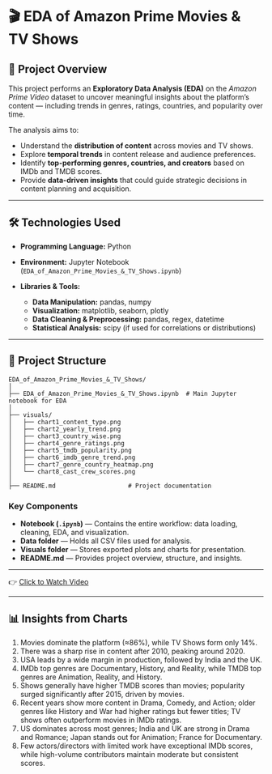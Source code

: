 # 🎬 EDA of Amazon Prime Movies & TV Shows

## **📘 Project Overview**

This project performs an **Exploratory Data Analysis (EDA)** on the *Amazon Prime Video* dataset to uncover meaningful insights about the platform’s content — including trends in genres, ratings, countries, and popularity over time.

The analysis aims to:

* Understand the **distribution of content** across movies and TV shows.
* Explore **temporal trends** in content release and audience preferences.
* Identify **top-performing genres, countries, and creators** based on IMDb and TMDB scores.
* Provide **data-driven insights** that could guide strategic decisions in content planning and acquisition.

---

## **🛠️ Technologies Used**

* **Programming Language:** Python
* **Environment:** Jupyter Notebook (`EDA_of_Amazon_Prime_Movies_&_TV_Shows.ipynb`)
* **Libraries & Tools:**

  * **Data Manipulation:** pandas, numpy
  * **Visualization:** matplotlib, seaborn, plotly
  * **Data Cleaning & Preprocessing:** pandas, regex, datetime
  * **Statistical Analysis:** scipy (if used for correlations or distributions)

---

## **📂 Project Structure**

```
EDA_of_Amazon_Prime_Movies_&_TV_Shows/
│
├── EDA_of_Amazon_Prime_Movies_&_TV_Shows.ipynb  # Main Jupyter notebook for EDA
│
├── visuals/
│   ├── chart1_content_type.png
│   ├── chart2_yearly_trend.png
│   ├── chart3_country_wise.png
│   ├── chart4_genre_ratings.png
│   ├── chart5_tmdb_popularity.png
│   ├── chart6_imdb_genre_trend.png
│   ├── chart7_genre_country_heatmap.png
│   └── chart8_cast_crew_scores.png
│
├── README.md                    # Project documentation
```

### **Key Components**

* **Notebook (`.ipynb`)** — Contains the entire workflow: data loading, cleaning, EDA, and visualization.
* **Data folder** — Holds all CSV files used for analysis.
* **Visuals folder** — Stores exported plots and charts for presentation.
* **README.md** — Provides project overview, structure, and insights.

---

👉 [Click to Watch Video](https://drive.google.com/file/d/1nL4__REdGlDcS-TeDAumjOjKon-aLsGK/view?usp=sharing)


---

## **📊 Insights from Charts**

1. Movies dominate the platform (≈86%), while TV Shows form only 14%.
2. There was a sharp rise in content after 2010, peaking around 2020.
3. USA leads by a wide margin in production, followed by India and the UK.
4. IMDb top genres are Documentary, History, and Reality, while TMDB top genres are Animation, Reality, and History.
5. Shows generally have higher TMDB scores than movies; popularity surged significantly after 2015, driven by movies.
6. Recent years show more content in Drama, Comedy, and Action; older genres like History and War had higher ratings but fewer titles; TV shows often outperform movies in IMDb ratings.
7. US dominates across most genres; India and UK are strong in Drama and Romance; Japan stands out for Animation; France for Documentary.
8. Few actors/directors with limited work have exceptional IMDb scores, while high-volume contributors maintain moderate but consistent scores.


